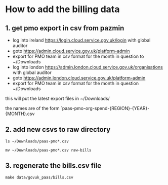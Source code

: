 # How to add the billing data

## 1. get pmo export in csv from pazmin

- log into ireland https://login.cloud.service.gov.uk/login with global auditor
- goto https://admin.cloud.service.gov.uk/platform-admin
- export for PMO team in csv format for the month in question to ~/Downloads
- log into london https://admin.london.cloud.service.gov.uk/organisations with global auditor
- goto https://admin.london.cloud.service.gov.uk/platform-admin 
- export for PMO team in csv format for the month in question ~/Downloads

this will put the latest export files in ~/Downloads/

the names are of the form `paas-pmo-org-spend-{REGION}-{YEAR}-{MONTH}.csv

## 2. add new csvs to raw directory

`ls ~/Downloads/paas-pmo*.csv`

`mv ~/Downloads/paas-pmo*.csv raw-bills`

## 3. regenerate the bills.csv file

`make data/govuk_paas/bills.csv`

